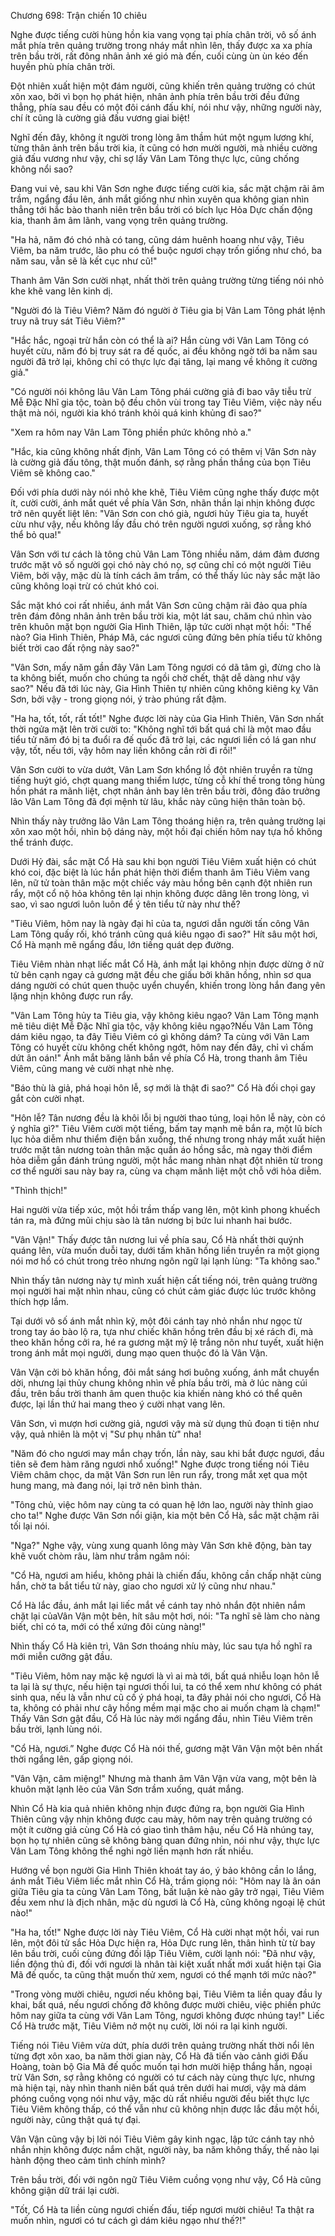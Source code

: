 




Chương 698: Trận chiến 10 chiêu


Nghe được tiếng cười hùng hồn kia vang vọng tại phía chân trời, vô số ánh mắt phía trên quảng trường trong nháy mắt nhìn lên, thấy được xa xa phía trên bầu trời, rất đông nhân ảnh xé gió mà đến, cuối cùng ùn ùn kéo đến huyền phù phía chân trời.

Đột nhiên xuất hiện một đám người, cũng khiến trên quảng trường có chút xôn xao, bởi vì bọn họ phát hiện, nhân ảnh phía trên bầu trời đều đứng thẳng, phía sau đều có một đôi cánh đấu khí, nói như vậy, những người này, chí ít cũng là cường giả đấu vương giai biệt!

Nghĩ đến đây, không ít người trong lòng âm thầm hút một ngụm lương khí, từng thân ảnh trên bầu trời kia, ít cũng có hơn mười người, mà nhiều cường giả đấu vương như vậy, chỉ sợ lấy Vân Lam Tông thực lực, cũng chống không nổi sao?

Đang vui vẻ, sau khi Vân Sơn nghe được tiếng cười kia, sắc mặt chậm rãi âm trầm, ngẩng đầu lên, ánh mắt giống như nhìn xuyên qua không gian nhìn thẳng tới hắc bào thanh niên trên bầu trời có bích lục Hỏa Dực chấn động kia, thanh âm âm lãnh, vang vọng trên quảng trường.

"Ha hả, năm đó chó nhà có tang, cũng dám huênh hoang như vậy, Tiêu Viêm, ba năm trước, lão phu có thể buộc ngươi chạy trốn giống như chó, ba năm sau, vẫn sẽ là kết cục như cũ!"

Thanh âm Vân Sơn cười nhạt, nhất thời trên quảng trường từng tiếng nói nhỏ khe khẽ vang lên kinh dị.

"Người đó là Tiêu Viêm? Năm đó người ở Tiêu gia bị Vân Lam Tông phát lệnh truy nã truy sát Tiêu Viêm?"

"Hắc hắc, ngoại trừ hắn còn có thể là ai? Hắn cùng với Vân Lam Tông có huyết cừu, năm đó bị truy sát ra đế quốc, ai đều không ngờ tới ba năm sau người đã trở lại, không chỉ có thực lực đại tăng, lại mang về không ít cường giả."

"Có người nói không lâu Vân Lam Tông phái cường giả đi bao vây tiễu trừ Mễ Đặc Nhĩ gia tộc, toàn bộ đều chôn vùi trong tay Tiêu Viêm, việc này nếu thật mà nói, người kia khó tránh khỏi quá kinh khủng đi sao?"

"Xem ra hôm nay Vân Lam Tông phiền phức không nhỏ a."

"Hắc, kia cũng không nhất định, Vân Lam Tông có có thêm vị Vân Sơn này là cường giả đấu tông, thật muốn đánh, sợ rằng phần thắng của bọn Tiêu Viêm sẽ không cao."

Đối với phía dưới này nói nhỏ khe khẽ, Tiêu Viêm cũng nghe thấy được một ít, cười cười, ánh mắt quét về phía Vân Sơn, nhãn thần lại nhịn không được trở nên quyết liệt lên: "Vân Sơn con chó già, ngươi hủy Tiêu gia ta, huyết cừu như vậy, nếu không lấy đầu chó trên người ngươi xuống, sợ rằng khó thể bỏ qua!"

Vân Sơn với tư cách là tông chủ Vân Lam Tông nhiều năm, dám đảm đương trước mặt vô số người gọi chó này chó nọ, sợ cũng chỉ có một người Tiêu Viêm, bởi vậy, mặc dù là tính cách âm trầm, có thể thấy lúc này sắc mặt lão cũng không loại trừ có chút khó coi.

Sắc mặt khó coi rất nhiều, ánh mắt Vân Sơn cũng chậm rãi đảo qua phía trên đám đông nhân ảnh trên bầu trời kia, một lát sau, chăm chú nhìn vào trên khuôn mặt bọn người Gia Hình Thiên, lập tức cười nhạt một hồi: "Thế nào? Gia Hình Thiên, Pháp Mã, các ngươi cũng đứng bên phía tiểu tử không biết trời cao đất rộng này sao?"

"Vân Sơn, mấy năm gần đây Vân Lam Tông ngươi có dã tâm gì, đừng cho là ta không biết, muốn cho chúng ta ngồi chờ chết, thật dễ dàng như vậy sao?" Nếu đã tới lúc này, Gia Hình Thiên tự nhiên cũng không kiêng kỵ Vân Sơn, bởi vậy - trong giọng nói, ý trào phúng rất đậm.

"Ha ha, tốt, tốt, rất tốt!" Nghe được lời này của Gia Hình Thiên, Vân Sơn nhất thời ngửa mặt lên trời cười to: "Không nghĩ tới bất quá chỉ là một mao đầu tiểu tử năm đó bị ta đuổi ra đế quốc đã trở lại, các ngươi liền có lá gan như vậy, tốt, nếu tới, vậy hôm nay liền không cần rời đi rồi!"

Vân Sơn cười to vừa dướt, Vân Lam Sơn khổng lồ đột nhiên truyền ra từng tiếng huýt gió, chợt quang mang thiểm lược, từng cỗ khí thế trong tông hùng hồn phát ra mãnh liệt, chợt nhân ảnh bay lên trên bầu trời, đông đảo trưởng lão Vân Lam Tông đã đợi mệnh từ lâu, khắc này cũng hiện thân toàn bộ.

Nhìn thấy này trưởng lão Vân Lam Tông thoáng hiện ra, trên quảng trường lại xôn xao một hồi, nhìn bộ dáng này, một hồi đại chiến hôm nay tựa hồ không thể tránh được.

Dưới Hỷ đài, sắc mặt Cổ Hà sau khi bọn người Tiêu Viêm xuất hiện có chút khó coi, đặc biệt là lúc hắn phát hiện thời điểm thanh âm Tiêu Viêm vang lên, nữ tử toàn thân mặc một chiếc váy màu hồng bên cạnh đột nhiên run rẩy, một cổ nộ hỏa không tên lại nhịn không được dâng lên trong lòng, vì sao, vì sao ngươi luôn luôn để ý tên tiểu tử này như thế?

"Tiêu Viêm, hôm nay là ngày đại hỉ của ta, ngươi dẫn người tấn công Vân Lam Tông quấy rối, khó tránh cũng quá kiêu ngạo đi sao?" Hít sâu một hơi, Cổ Hà mạnh mẽ ngẩng đầu, lớn tiếng quát dẹp đường.

Tiêu Viêm nhàn nhạt liếc mắt Cổ Hà, ánh mắt lại không nhịn được dừng ở nữ tử bên cạnh ngay cả gương mặt đều che giấu bởi khăn hồng, nhìn sơ qua dáng người có chút quen thuộc uyển chuyển, khiến trong lòng hắn đang yên lặng nhịn không được run rẩy.

"Vân Lam Tông hủy ta Tiêu gia, vậy không kiêu ngạo? Vân Lam Tông mạnh mẽ tiêu diệt Mễ Đặc Nhĩ gia tộc, vậy không kiêu ngạo?Nếu Vân Lam Tông dám kiêu ngạo, ta đây Tiêu Viêm có gì không dám? Ta cùng với Vân Lam Tông có huyết cừu không chết không ngớt, hôm nay đến đây, chỉ vì chấm dứt ân oán!" Ánh mắt băng lãnh bắn về phía Cổ Hà, trong thanh âm Tiêu Viêm, cũng mang vẻ cười nhạt nhè nhẹ.

"Báo thù là giả, phá hoại hôn lễ, sợ mới là thật đi sao?" Cổ Hà đối chọi gay gắt còn cười nhạt.

"Hôn lễ? Tân nương đều là khôi lỗi bị người thao túng, loại hôn lễ này, còn có ý nghĩa gì?" Tiêu Viêm cười một tiếng, bấm tay mạnh mẽ bắn ra, một lũ bích lục hỏa diễm như thiểm điện bắn xuống, thế nhưng trong nháy mắt xuất hiện trước mặt tân nương toàn thân mặc quần áo hồng sắc, mà ngay thời điểm hỏa diễm gần đánh trúng người, một hắc mang nhàn nhạt đột nhiên từ trong cơ thể người sau này bay ra, cùng va chạm mãnh liệt một chỗ với hỏa diễm.

"Thình thịch!"

Hai người vừa tiếp xúc, một hồi trầm thấp vang lên, một kình phong khuếch tán ra, mà đứng mũi chịu sào là tân nương bị bức lui nhanh hai bước.

"Vân Vận!" Thấy được tân nương lui về phía sau, Cổ Hà nhất thời quýnh quáng lên, vừa muốn duỗi tay, dưới tấm khăn hồng liền truyền ra một giọng nói mơ hồ có chút trong trẻo nhưng ngôn ngữ lại lạnh lùng: "Ta không sao."

Nhìn thấy tân nương này tự mình xuất hiện cất tiếng nói, trên quảng trường mọi người hai mặt nhìn nhau, cũng có chút cảm giác được lúc trước không thích hợp lắm.

Tại dưới vô số ánh mắt nhìn kỹ, một đôi cánh tay nhỏ nhắn như ngọc từ trong tay áo bào lộ ra, tựa như chiếc khăn hồng trên đầu bị xé rách đi, mà theo khăn hồng cởi ra, hé ra gương mặt mỹ lệ trắng nõn như tuyết, xuất hiện trong ánh mắt mọi người, dung mạo quen thuộc đó là Vân Vận.

Vân Vận cởi bỏ khăn hồng, đôi mắt sáng hơi buông xuống, ánh mắt chuyển dời, nhưng lại thủy chung không nhìn về phía bầu trời, mà ở lúc nàng cúi đầu, trên bầu trời thanh âm quen thuộc kia khiến nàng khó có thể quên được, lại lần thứ hai mang theo ý cười nhạt vang lên.

Vân Sơn, vì mượn hơi cường giả, ngươi vậy mà sử dụng thủ đoạn ti tiện như vậy, quả nhiên là một vị "Sư phụ nhân từ" nha!

"Năm đó cho ngươi may mắn chạy trốn, lần này, sau khi bắt được ngươi, đầu tiên sẽ đem hàm răng ngươi nhổ xuống!" Nghe được trong tiếng nói Tiêu Viêm châm chọc, da mặt Vân Sơn run lên run rẩy, trong mắt xẹt qua một hung mang, mà đang nói, lại trở nên bình thản.

"Tông chủ, việc hôm nay cùng ta có quan hệ lớn lao, người này thỉnh giao cho ta!" Nghe được Vân Sơn nổi giận, kia một bên Cổ Hà, sắc mặt chậm rãi tối lại nói.

"Nga?" Nghe vậy, vùng xung quanh lông mày Vân Sơn khẽ động, bàn tay khẽ vuốt chòm râu, làm như trầm ngâm nói:

"Cổ Hà, ngươi am hiểu, không phải là chiến đấu, không cần chấp nhặt cùng hắn, chờ ta bắt tiểu tử này, giao cho ngươi xử lý cũng như nhau."

Cổ Hà lắc đầu, ánh mắt lại liếc mắt về cánh tay nhỏ nhắn đột nhiên nắm chặt lại củaVân Vận một bên, hít sâu một hơi, nói: "Ta nghĩ sẽ làm cho nàng biết, chỉ có ta, mới có thể xứng đôi cùng nàng!"

Nhìn thấy Cổ Hà kiên trì, Vân Sơn thoáng nhíu mày, lúc sau tựa hồ nghĩ ra mới miễn cưỡng gật đầu.

"Tiêu Viêm, hôm nay mặc kệ ngươi là vì ai mà tới, bất quá nhiễu loạn hôn lễ ta lại là sự thực, nếu hiện tại ngươi thối lui, ta có thể xem như không có phát sinh qua, nếu là vẫn như cũ cố ý phá hoại, ta đây phải nói cho ngươi, Cổ Hà ta, không có phải như cây hồng mềm mại mặc cho ai muốn chạm là chạm!" Thấy Vân Sơn gật đầu, Cổ Hà lúc này mới ngẩng đầu, nhìn Tiêu Viêm trên bầu trời, lạnh lùng nói.

"Cổ Hà, ngươi.” Nghe được Cổ Hà nói thế, gương mặt Vân Vận một bên nhất thời ngẩng lên, gấp giọng nói.

"Vân Vận, câm miệng!" Nhưng mà thanh âm Vân Vận vừa vang, một bên là khuôn mặt lạnh lẽo của Vân Sơn trầm xuống, quát mắng.

Nhìn Cổ Hà kia quả nhiên không nhịn được đứng ra, bọn người Gia Hình Thiên cũng vậy nhịn không được cau mày, hôm nay trên quảng trường có một ít cường giả cùng Cổ Hà có giao tình thâm hậu, nếu Cổ Hà nhúng tay, bọn họ tự nhiên cũng sẽ không bàng quan đứng nhìn, nói như vậy, thực lực Vân Lam Tông không thể nghi ngờ liền mạnh hơn rất nhiều.

Hướng về bọn người Gia Hình Thiên khoát tay áo, ý bảo không cần lo lắng, ánh mắt Tiêu Viêm liếc mắt nhìn Cổ Hà, trầm giọng nói: "Hôm nay là ân oán giữa Tiêu gia ta cùng Vân Lam Tông, bất luận kẻ nào gây trở ngại, Tiêu Viêm đều xem như là địch nhân, mặc dù ngươi là Cổ Hà, cũng không ngoại lệ chút nào!"

"Ha ha, tốt!" Nghe được lời này Tiêu Viêm, Cổ Hà cười nhạt một hồi, vai run lên, một đôi tử sắc Hỏa Dực hiện ra, Hỏa Dực rung lên, thân hình từ từ bay lên bầu trời, cuối cùng đứng đối lập Tiêu Viêm, cười lạnh nói: "Đã như vậy, liền động thủ đi, đối với ngươi là nhân tài kiệt xuất nhất mới xuất hiện tại Gia Mã đế quốc, ta cũng thật muốn thử xem, ngươi có thể mạnh tới mức nào?"

"Trong vòng mười chiêu, ngươi nếu không bại, Tiêu Viêm ta liền quay đầu ly khai, bất quá, nếu ngươi chống đỡ không được mười chiêu, việc phiền phức hôm nay giữa ta cùng với Vân Lam Tông, ngươi không được nhúng tay!" Liếc Cổ Hà trước mặt, Tiêu Viêm nở một nụ cười, lời nói ra lại kinh người.

Tiếng nói Tiêu Viêm vừa dứt, phía dưới trên quảng trường nhất thời nổi lên từng đợt xôn xao, ba năm thời gian này, Cổ Hà đã tiến vào cảnh giới Đấu Hoàng, toàn bộ Gia Mã đế quốc muốn tại hơn mười hiệp thắng hắn, ngoại trừ Vân Sơn, sợ rằng không có người có tư cách này cùng thực lực, nhưng mà hiện tại, này nhìn thanh niên bất quá trên dưới hai mươi, vậy mà dám phóng cuồng vọng nói như vậy, mặc dù rất nhiều người đều biết thực lực Tiêu Viêm không thấp, có thể vẫn như cũ không nhịn được lắc đầu một hồi, người này, cũng thật quá tự đại.

Vân Vận cũng vậy bị lời nói Tiêu Viêm gây kinh ngạc, lập tức cánh tay nhỏ nhắn nhịn không được nắm chặt, người này, ba năm không thấy, thế nào lại hành động theo cảm tình chính mình?

Trên bầu trời, đối với ngôn ngữ Tiêu Viêm cuồng vọng như vậy, Cổ Hà cũng không giận dữ trái lại cười.

"Tốt, Cổ Hà ta liền cùng ngươi chiến đấu, tiếp ngươi mười chiêu! Ta thật ra muốn nhìn, ngươi có tư cách gì dám kiêu ngạo như thế?!"




